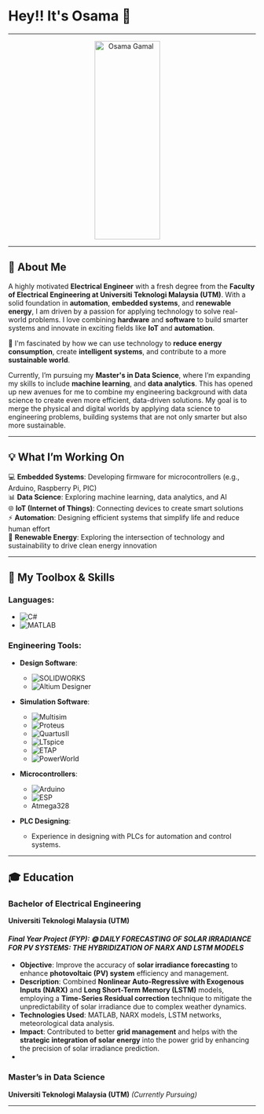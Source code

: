 # Hey!! It's Osama 👋
---
<p align="center">
  <img src="https://github.com/user-attachments/assets/62fce6df-f97c-4831-b76a-6cf5cb70be82" alt="Osama Gamal" width="133" height="404" style="margin-right: 20px;" />
</p>

---

## 🚀 About Me

A highly motivated **Electrical Engineer** with a fresh degree from the **Faculty of Electrical Engineering at Universiti Teknologi Malaysia (UTM)**. With a solid foundation in **automation**, **embedded systems**, and **renewable energy**, I am driven by a passion for applying technology to solve real-world problems. I love combining **hardware** and **software** to build smarter systems and innovate in exciting fields like **IoT** and **automation**.

🔋 I'm fascinated by how we can use technology to **reduce energy consumption**, create **intelligent systems**, and contribute to a more **sustainable world**.

Currently, I’m pursuing my **Master's in Data Science**, where I’m expanding my skills to include **machine learning**, and **data analytics**. This has opened up new avenues for me to combine my engineering background with data science to create even more efficient, data-driven solutions. My goal is to merge the physical and digital worlds by applying data science to engineering problems, building systems that are not only smarter but also more sustainable.

---

## 💡 What I’m Working On

💻 **Embedded Systems**: Developing firmware for microcontrollers (e.g., Arduino, Raspberry Pi, PIC)  
📊 **Data Science**: Exploring machine learning, data analytics, and AI  
🌐 **IoT (Internet of Things)**: Connecting devices to create smart solutions  
⚡ **Automation**: Designing efficient systems that simplify life and reduce human effort  
🌱 **Renewable Energy**: Exploring the intersection of technology and sustainability to drive clean energy innovation

---

## 🔧 My Toolbox & Skills

### **Languages**:  
- ![C#](https://img.shields.io/badge/-C%23-239120?style=flat&logo=c-sharp&logoColor=white)  
- ![MATLAB](https://img.shields.io/badge/-MATLAB-0076A8?style=flat&logo=mathworks&logoColor=white)


### **Engineering Tools**:

- **Design Software**:  
  - ![SOLIDWORKS](https://img.shields.io/badge/-SOLIDWORKS-FFB71B?style=flat&logo=solidworks&logoColor=white)  
  - ![Altium Designer](https://img.shields.io/badge/-Altium_Designer-0071C5?style=flat&logo=altium-designer&logoColor=white)

- **Simulation Software**:  
  - ![Multisim](https://img.shields.io/badge/-Multisim-FFA500?style=flat&logoColor=white)  
  - ![Proteus](https://img.shields.io/badge/-Proteus-4CAF50?style=flat&logoColor=white)  
  - ![QuartusII](https://img.shields.io/badge/-Quartus_II-0076A8?style=flat&logoColor=white)  
  - ![LTspice](https://img.shields.io/badge/-LTspice-FF0000?style=flat&logoColor=white)  
  - ![ETAP](https://img.shields.io/badge/-ETAP-0066CC?style=flat&logoColor=white)  
  - ![PowerWorld](https://img.shields.io/badge/-PowerWorld-000000?style=flat&logoColor=white)

- **Microcontrollers**:  
  - ![Arduino](https://img.shields.io/badge/-Arduino-00979D?style=flat&logo=arduino&logoColor=white)  
  - ![ESP](https://img.shields.io/badge/-ESP-00979D?style=flat&logo=espressif&logoColor=white)  
  - Atmega328

- **PLC Designing**:  
  - Experience in designing with PLCs for automation and control systems.

---

## 🎓 Education

### **Bachelor of Electrical Engineering**  
**Universiti Teknologi Malaysia (UTM)**  

#### *Final Year Project (FYP): 🌞 DAILY FORECASTING OF SOLAR IRRADIANCE FOR PV SYSTEMS: THE HYBRIDIZATION OF NARX AND LSTM MODELS*

- **Objective**: Improve the accuracy of **solar irradiance forecasting** to enhance **photovoltaic (PV) system** efficiency and management.
- **Description**: Combined **Nonlinear Auto-Regressive with Exogenous Inputs (NARX)** and **Long Short-Term Memory (LSTM)** models, employing a **Time-Series Residual correction** technique to mitigate the unpredictability of solar irradiance due to complex weather dynamics.
- **Technologies Used**: MATLAB, NARX models, LSTM networks, meteorological data analysis.
- **Impact**: Contributed to better **grid management** and helps with the **strategic integration of solar energy** into the power grid by enhancing the precision of solar irradiance prediction.
- 

### **Master’s in Data Science**  
**Universiti Teknologi Malaysia (UTM)** *(Currently Pursuing)*

---


